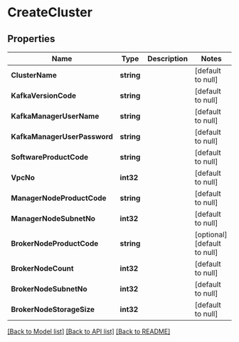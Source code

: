 # CreateCluster

## Properties
Name | Type | Description | Notes
------------ | ------------- | ------------- | -------------
**ClusterName** | **string** |  | [default to null]
**KafkaVersionCode** | **string** |  | [default to null]
**KafkaManagerUserName** | **string** |  | [default to null]
**KafkaManagerUserPassword** | **string** |  | [default to null]
**SoftwareProductCode** | **string** |  | [default to null]
**VpcNo** | **int32** |  | [default to null]
**ManagerNodeProductCode** | **string** |  | [default to null]
**ManagerNodeSubnetNo** | **int32** |  | [default to null]
**BrokerNodeProductCode** | **string** |  | [optional] [default to null]
**BrokerNodeCount** | **int32** |  | [default to null]
**BrokerNodeSubnetNo** | **int32** |  | [default to null]
**BrokerNodeStorageSize** | **int32** |  | [default to null]

[[Back to Model list]](../README.md#documentation-for-models) [[Back to API list]](../README.md#documentation-for-api-endpoints) [[Back to README]](../README.md)


